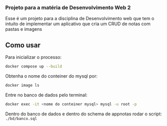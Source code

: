 ### Projeto para a matéria de Desenvolvimento Web 2

Esse é um projeto para a disciplina de Desenvolvimento web que tem o intuito de implementar um aplicativo que cria um CRUD de notas com pastas e imagens

## Como usar

Para inicializar o processo:

```sh
docker compose up --build
```

Obtenha o nome do conteiner do mysql por:

```sh
docker image ls
```

Entre no banco de dados pelo terminal:

```sh
docker exec -it <nome do conteiner mysql> mysql -u root -p
```

Dentro do banco de dados e dentro do schema de appnotas rodar o script: `./bd/banco.sql`

